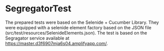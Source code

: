 # SegregatorTest
The prepared tests were based on the Selenide + Cucumber Library.
They were equipped with a selenide element factory based on the JSON file (src/test/resources/SelenideElements.json).
The test is based on the Segragator service available at https://master.d3f6907mja6s04.amplifyapp.com/.
